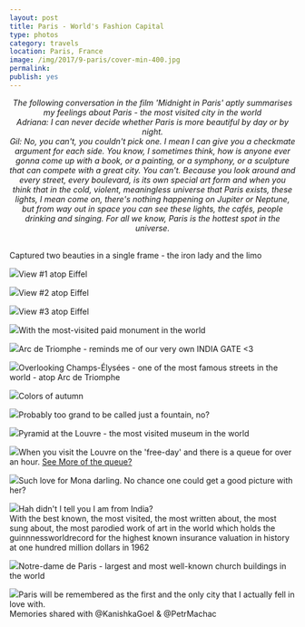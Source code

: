 ```yaml
---
layout: post
title: Paris - World's Fashion Capital
type: photos
category: travels
location: Paris, France
image: /img/2017/9-paris/cover-min-400.jpg
permalink: 
publish: yes
---
```


<center><i>
The following conversation in the film 'Midnight in Paris' aptly summarises my feelings about Paris - the most visited city in the world<br>
Adriana: I can never decide whether Paris is more beautiful by day or by night. <br>
Gil: No, you can't, you couldn't pick one. I mean I can give you a checkmate argument for each side. You know, I sometimes think, how is anyone ever gonna come up with a book, or a painting, or a symphony, or a sculpture that can compete with a great city. You can't. Because you look around and every street, every boulevard, is its own special art form and when you think that in the cold, violent, meaningless universe that Paris exists, these lights, I mean come on, there's nothing happening on Jupiter or Neptune, but from way out in space you can see these lights, the cafés, people drinking and singing. For all we know, Paris is the hottest spot in the universe.
</i></center>
<br>
<p class="center"><img src="{{site.baseurl}}/img/2017/9-paris/cover-min.jpg" alt="">Captured two beauties in a single frame - the iron lady and the limo</p>

<p class="center"><img src="{{site.baseurl}}/img/2017/9-paris/2-min.jpg">View #1 atop Eiffel</p>

<p class="center"><img src="{{site.baseurl}}/img/2017/9-paris/3-min.jpg">View #2 atop Eiffel</p>

<p class="center"><img src="{{site.baseurl}}/img/2017/9-paris/4-min.jpg">View #3 atop Eiffel</p>

<p class="center"><img src="{{site.baseurl}}/img/2017/9-paris/5-min.jpg">With the most-visited paid monument in the world</p>

<p class="center"><img src="{{site.baseurl}}/img/2017/9-paris/6-min.jpg">Arc de Triomphe - reminds me of our very own INDIA GATE <3</p>

<p class="center"><img src="{{site.baseurl}}/img/2017/9-paris/7-min.jpg">Overlooking Champs-Élysées - one of the most famous streets in the world - atop Arc de Triomphe </p>

<p class="center"><img src="{{site.baseurl}}/img/2017/9-paris/8-min.jpg">Colors of autumn</p>

<p class="center"><img src="{{site.baseurl}}/img/2017/9-paris/9-min.jpg">Probably too grand to be called just a fountain, no?</p>

<p class="center"><img src="{{site.baseurl}}/img/2017/9-paris/10-min.jpg">Pyramid at the Louvre - the most visited museum in the world</p>

<p class="center"><img src="{{site.baseurl}}/img/2017/9-paris/11-min.jpg">When you visit the Louvre on the 'free-day' and there is a queue for over an hour. <a href="https://www.instagram.com/p/BZspxHPnGfJ/?hl=en&taken-by=goelrohan" target="_blank">See More of the queue?</a></p>

<p class="center"><img src="{{site.baseurl}}/img/2017/9-paris/12-min.jpg">Such love for Mona darling. No chance one could get a good picture with her?</p>

<p class="center"><img src="{{site.baseurl}}/img/2017/9-paris/13-min.jpg">Hah didn't I tell you I am from India?<br> With the best known, the most visited, the most written about, the most sung about, the most parodied work of art in the world which holds the guinnnessworldrecord for the highest known insurance valuation in history at one hundred million dollars in 1962</p>

<p class="center"><img src="{{site.baseurl}}/img/2017/9-paris/14-min.jpg">Notre-dame de Paris - largest and most well-known church buildings in the world</p>

<p class="center"><img src="{{site.baseurl}}/img/2017/9-paris/15-min.jpg">Paris will be remembered as the first and the only city that I actually fell in love with.<br>Memories shared with @KanishkaGoel &amp; @PetrMachac</p>

